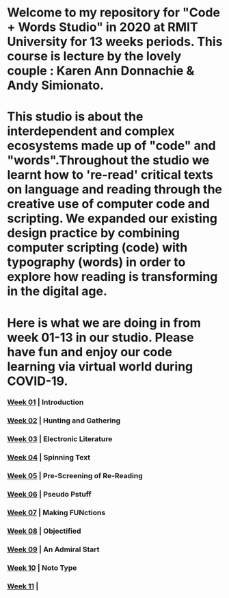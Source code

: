 # Welcome to my repository for "Code + Words Studio" in 2020 at RMIT University for 13 weeks periods. This course is lecture by the lovely couple : Karen Ann Donnachie & Andy Simionato.

# This studio is about the interdependent and complex ecosystems made up of "code" and "words".Throughout the studio we learnt how to 're-read' critical texts on language and reading through the creative use of computer code and scripting. We expanded our existing design practice by combining computer scripting (code) with typography (words) in order to explore how reading is transforming in the digital age.

# Here is what we are doing in from week 01-13 in our studio. Please have fun and enjoy our code learning via virtual world during COVID-19.

### <a href='https://ptpeem.github.io/EdmCodeWorld/week_01/'>Week 01</a>  |  Introduction
### <a href='https://bridieotoole.github.io/codewords/week_02/'>Week 02</a>  |  Hunting and Gathering
### <a href='https://bridieotoole.github.io/codewords/week_03/'>Week 03</a>  |  Electronic Literature
### <a href='https://bridieotoole.github.io/codewords/week_04/'>Week 04</a>  |  Spinning Text
### <a href='https://bridieotoole.github.io/codewords/week_05/'>Week 05</a>  |  Pre-Screening of Re-Reading
### <a href='https://bridieotoole.github.io/codewords/week_06/'>Week 06</a>  |  Pseudo Pstuff
### <a href='https://bridieotoole.github.io/codewords/week_07/'>Week 07</a>  |  Making FUNctions
### <a href='https://bridieotoole.github.io/codewords/week_08/'>Week 08</a>  |  Objectified
### <a href='https://bridieotoole.github.io/codewords/week_09/'>Week 09</a>  |  An Admiral Start
### <a href='https://bridieotoole.github.io/codewords/week_10/'>Week 10</a>  |  Noto Type 
### <a href='https://bridieotoole.github.io/codewords/week_11/'>Week 11</a>  |  
